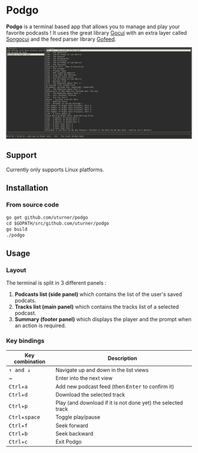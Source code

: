 # Podgo

**Podgo** is a terminal based app that allows you to manage and play your favorite podcasts ! It uses the great library [Gocui](https://github.com/jroimartin/gocui) with an extra layer called [Songocui](https://github.com/UgoTurner/songocui) and the feed parser library [Gofeed](https://github.com/mmcdole/gofeed).

![Layout](./screenshot.png)

## Support

Currently only supports Linux platforms.

## Installation

### From source code

    go get github.com/uturner/podgo
	cd $GOPATH/src/github.com/uturner/podgo
	go build
	./podgo


## Usage

### Layout
The terminal is split in 3 different panels :
1. **Podcasts list (side panel)** which contains the list of the user's saved podcats.
2. **Tracks list (main panel)** which contains the tracks list of a selected podcast.
3. **Summary (footer panel)** which displays the player and the prompt when an action is required.


### Key bindings

Key combination | Description
---|---
<kbd>&uarr; and &darr;</kbd>|Navigate up and down in the list views
<kbd>&rarr;</kbd>|Enter into the next view
<kbd>Ctrl</kbd>+<kbd>a</kbd>|Add new podcast feed (then <kbd>Enter</kbd> to confirm it)
<kbd>Ctrl</kbd>+<kbd>d</kbd>|Download the selected track
<kbd>Ctrl</kbd>+<kbd>p</kbd>|Play (and download if it is not done yet) the selected track
<kbd>Ctrl</kbd>+<kbd>space</kbd>|Toggle play/pause
<kbd>Ctrl</kbd>+<kbd>f</kbd>|Seek forward
<kbd>Ctrl</kbd>+<kbd>b</kbd>|Seek backward
<kbd>Ctrl</kbd>+<kbd>c</kbd>|Exit Podgo
